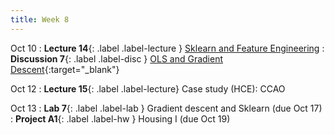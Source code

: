 ```yaml
---
title: Week 8
---
```


Oct 10
: **Lecture 14**{: .label .label-lecture } [Sklearn and Feature Engineering](lecture/lec14)
: **Discussion 7**{: .label .label-disc } [OLS and Gradient Descent](https://drive.google.com/file/d/1AyJ9kuK7D9xSKAYyLrJa6pP5TnDWqywF/view?usp=sharing){:target="_blank"}

Oct 12
: **Lecture 15**{: .label .label-lecture} Case study (HCE): CCAO

Oct 13
: **Lab 7**{: .label .label-lab } Gradient descent and Sklearn (due Oct 17)
: **Project A1**{: .label .label-hw } Housing I (due Oct 19)
